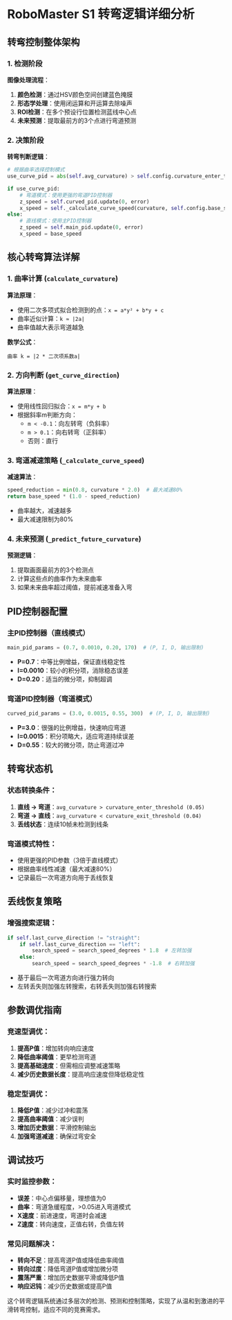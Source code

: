 # RoboMaster S1 转弯逻辑详细分析

## 转弯控制整体架构

### 1. 检测阶段
**图像处理流程**：
1. **颜色检测**：通过HSV颜色空间创建蓝色掩膜
2. **形态学处理**：使用闭运算和开运算去除噪声
3. **ROI检测**：在多个预设行位置检测蓝线中心点
4. **未来预测**：提取最前方的3个点进行弯道预测

### 2. 决策阶段
**转弯判断逻辑**：
```python
# 根据曲率选择控制模式
use_curve_pid = abs(self.avg_curvature) > self.config.curvature_enter_threshold

if use_curve_pid:
    # 弯道模式：使用更强的弯道PID控制器
    z_speed = self.curved_pid.update(0, error)
    x_speed = self._calculate_curve_speed(curvature, self.config.base_speed_curve)
else:
    # 直线模式：使用主PID控制器  
    z_speed = self.main_pid.update(0, error)
    x_speed = base_speed
```

## 核心转弯算法详解

### 1. 曲率计算 (`calculate_curvature`)
**算法原理**：
- 使用二次多项式拟合检测到的点：`x = a*y² + b*y + c`
- 曲率近似计算：`k ≈ |2a|`
- 曲率值越大表示弯道越急

**数学公式**：
```
曲率 k = |2 * 二次项系数a|
```

### 2. 方向判断 (`get_curve_direction`)
**算法原理**：
- 使用线性回归拟合：`x = m*y + b`
- 根据斜率m判断方向：
  - `m < -0.1`：向左转弯（负斜率）
  - `m > 0.1`：向右转弯（正斜率）  
  - 否则：直行

### 3. 弯道减速策略 (`_calculate_curve_speed`)
**减速算法**：
```python
speed_reduction = min(0.8, curvature * 2.0)  # 最大减速80%
return base_speed * (1.0 - speed_reduction)
```
- 曲率越大，减速越多
- 最大减速限制为80%

### 4. 未来预测 (`_predict_future_curvature`)
**预测逻辑**：
1. 提取画面最前方的3个检测点
2. 计算这些点的曲率作为未来曲率
3. 如果未来曲率超过阈值，提前减速准备入弯

## PID控制器配置

### 主PID控制器（直线模式）
```python
main_pid_params = (0.7, 0.0010, 0.20, 170)  # (P, I, D, 输出限制)
```
- **P=0.7**：中等比例增益，保证直线稳定性
- **I=0.0010**：较小的积分项，消除稳态误差
- **D=0.20**：适当的微分项，抑制超调

### 弯道PID控制器（弯道模式）
```python
curved_pid_params = (3.0, 0.0015, 0.55, 300)  # (P, I, D, 输出限制)
```
- **P=3.0**：很强的比例增益，快速响应弯道
- **I=0.0015**：积分项略大，适应弯道持续误差
- **D=0.55**：较大的微分项，防止弯道过冲

## 转弯状态机

### 状态转换条件：
1. **直线 → 弯道**：`avg_curvature > curvature_enter_threshold (0.05)`
2. **弯道 → 直线**：`avg_curvature < curvature_exit_threshold (0.04)`
3. **丢线状态**：连续10帧未检测到线条

### 弯道模式特性：
- 使用更强的PID参数（3倍于直线模式）
- 根据曲率线性减速（最大减速80%）
- 记录最后一次弯道方向用于丢线恢复

## 丢线恢复策略

### 增强搜索逻辑：
```python
if self.last_curve_direction != "straight":
    if self.last_curve_direction == "left":
        search_speed = search_speed_degrees * 1.8  # 左转加强
    else:
        search_speed = search_speed_degrees * -1.8  # 右转加强
```
- 基于最后一次弯道方向进行强力转向
- 左转丢失则加强左转搜索，右转丢失则加强右转搜索

## 参数调优指南

### 竞速型调优：
1. **提高P值**：增加转向响应速度
2. **降低曲率阈值**：更早检测弯道  
3. **提高基础速度**：但需相应调整减速策略
4. **减少历史数据长度**：提高响应速度但降低稳定性

### 稳定型调优：
1. **降低P值**：减少过冲和震荡
2. **提高曲率阈值**：减少误判
3. **增加历史数据**：平滑控制输出
4. **加强弯道减速**：确保过弯安全

## 调试技巧

### 实时监控参数：
- **误差**：中心点偏移量，理想值为0
- **曲率**：弯道急缓程度，>0.05进入弯道模式
- **X速度**：前进速度，弯道时会减速
- **Z速度**：转向速度，正值右转，负值左转

### 常见问题解决：
- **转向不足**：提高弯道P值或降低曲率阈值
- **转向过度**：降低弯道P值或增加微分项
- **震荡严重**：增加历史数据平滑或降低P值
- **响应迟钝**：减少历史数据或提高P值

这个转弯逻辑系统通过多层次的检测、预测和控制策略，实现了从温和到激进的平滑转弯控制，适应不同的竞赛需求。
